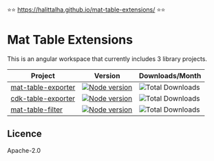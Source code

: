 :star::star: https://halittalha.github.io/mat-table-extensions/ :star::star:

# Mat Table Extensions

This is an angular workspace that currently includes 3 library projects.

Project | Version | Downloads/Month
--|--|--
[mat-table-exporter](https://github.com/HalitTalha/mat-table-extensions/blob/master/projects/mat-table-exporter/README.md) | [![Node version](https://img.shields.io/npm/v/mat-table-exporter.svg?style=flat)](https://www.npmjs.com/package/mat-table-exporter) | ![Total Downloads](https://img.shields.io/npm/dm/mat-table-exporter.svg)
[cdk-table-exporter](https://github.com/HalitTalha/mat-table-extensions/tree/master/projects/cdk-table-exporter/README.md) | [![Node version](https://img.shields.io/npm/v/cdk-table-exporter.svg?style=flat)](https://www.npmjs.com/package/cdk-table-exporter) |![Total Downloads](https://img.shields.io/npm/dm/cdk-table-exporter.svg)
[mat-table-filter](https://github.com/HalitTalha/mat-table-extensions/blob/master/projects/mat-table-filter/README.md)| [![Node version](https://img.shields.io/npm/v/mat-table-filter.svg?style=flat)](https://www.npmjs.com/package/mat-table-filter)|![Total Downloads](https://img.shields.io/npm/dm/mat-table-filter.svg)


## Licence

Apache-2.0
